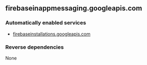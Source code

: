 ## firebaseinappmessaging.googleapis.com

### Automatically enabled services

* [firebaseinstallations.googleapis.com](../firebaseinstallations.googleapis.com/)

### Reverse dependencies

None
